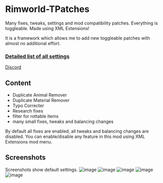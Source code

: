 # Rimworld-TPatches
Many fixes, tweaks, settings and mod compatibility patches. Everything is toggleable. Made using XML Extensions!

It is a framework which allows me to add new toggleable patches with almost no additional effort.

### [Detailed list of all settings](https://docs.google.com/spreadsheets/d/1nhq6maAQgqy5VEXBN_rNa-neVqVlNxartAt38_Km4TA/edit?usp=sharing)

[Discord](https://discord.gg/dcVj4b5VwJ)


## Content
- Duplicate Animal Remover
- Duplicate Material Remover
- Typo Correcter
- Research fixes
- filter for rottable items
- many small fixes, tweaks and balancing changes

By default all fixes are enabled, all tweaks and balancing changes are disabled. You can enable/disable any feature in this mod using XML Extensions mod menu.

## Screenshots
Screenshots show default settings.
![image](https://user-images.githubusercontent.com/76593873/137018144-2ddf92b1-779a-422e-a610-a6b35ec9ac81.png)
![image](https://user-images.githubusercontent.com/76593873/137018164-42a79c45-46d6-4605-86bf-3d8ee9344301.png)
![image](https://user-images.githubusercontent.com/76593873/137018183-067ae5d6-fa29-44ae-9d7f-3a909a90383a.png)
![image](https://user-images.githubusercontent.com/76593873/137011197-77af973f-c791-46d1-a3c3-a63ec137c729.png)
![image](https://user-images.githubusercontent.com/76593873/137011210-e827b089-c395-4ee0-89d2-b28c49110538.png)
